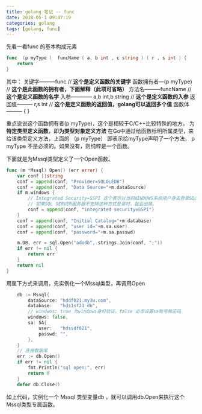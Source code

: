 ```yaml
---
title: golang 笔记 -- func
date: 2018-05-1 09:47:19
categories: golang
tags: [golang, func]
---
```


先看一看func 的基本构成元素

```go
func  (p myType )  funcName ( a, b int , c string ) ( r , s int ) {
    return
}
```

其中：
 关键字———func  // **这个是定义函数的关键字**
 函数拥有者—(p myType) // **这个是此函数的拥有者，下面解释（此项可省略）**
 方法名———funcName // **这个是定义函数的名字**
 入参———— a,b int,b string // **这个是定义函数的入参**
 返回值——— r,s int // **这个是定义函数的返回值，golang可以返回多个值**
 函数体——— { }

重点说说这个函数拥有者(p myType)，这个是相较于C/C++比较特殊的地方。
 为**特定类型定义函数**，即**为类型对象定义方法**
 在Go中通过给函数标明所属类型，来给该类型定义方法，上面的 （p myType） 即表示给myType声明了一个方法， p myType 不是必须的。如果没有，则纯粹是一个函数。

下面就是为Mssql类型定义了一个Open函数。

```go
func (m *Mssql) Open() (err error) {
    var conf []string
    conf = append(conf, "Provider=SQLOLEDB")
    conf = append(conf, "Data Source="+m.dataSource)
    if m.windows {
        // Integrated Security=SSPI 这个表示以当前WINDOWS系统用户身去登录SQL SERVER服务器(需要在安装sqlserver时候设置)，
        // 如果SQL SERVER服务器不支持这种方式登录时，就会出错。
        conf = append(conf, "integrated security=SSPI")
    }
    conf = append(conf, "Initial Catalog="+m.database)
    conf = append(conf, "user id="+m.sa.user)
    conf = append(conf, "password="+m.sa.passwd)

    m.DB, err = sql.Open("adodb", strings.Join(conf, ";"))
    if err != nil {
        return err
    }
    return nil
}
```

用属下方式来调用，先实例化一个Mssql类型，再调用Open

```go
    db := Mssql{
        dataSource: "hddf021.my3w.com",
        database:   "hds1sf21_db",
        // windwos: true 为windows身份验证，false 必须设置sa账号和密码
        windows: false,
        sa: SA{
            user:   "hdssdf021",
            passwd: "",
        },
    }
    // 连接数据库
    err := db.Open()
    if err != nil {
        fmt.Println("sql open:", err)
        return 0
    }
    defer db.Close()
```

如上代码，实例化一个 Mssql 类型变量db ，就可以调用db.Open来执行这个Mssql类型专属函数。
